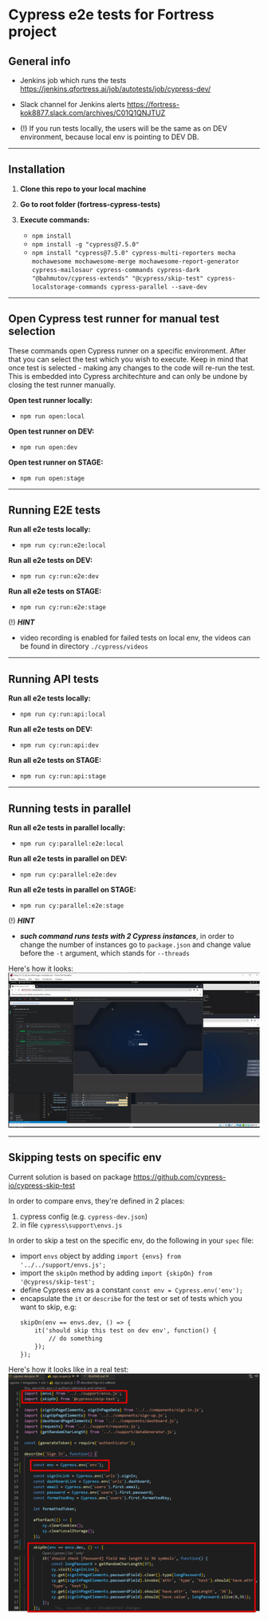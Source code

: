 # Cypress e2e tests for Fortress project
## General info

- Jenkins job which runs the tests https://jenkins.qfortress.ai/job/autotests/job/cypress-dev/

- Slack channel for Jenkins alerts https://fortress-kok8877.slack.com/archives/C01Q1QNJTUZ

- (!) If you run tests locally, the users will be the same as on DEV environment, because local env is pointing to DEV DB.

---
## Installation

1. **Clone this repo to your local machine**

2. **Go to root folder (fortress-cypress-tests)**

3. **Execute commands:**
    - `npm install`
    - `npm install -g "cypress@7.5.0"`
    - `npm install "cypress@7.5.0" cypress-multi-reporters mocha mochawesome mochawesome-merge mochawesome-report-generator cypress-mailosaur cypress-commands cypress-dark "@bahmutov/cypress-extends" "@cypress/skip-test" cypress-localstorage-commands cypress-parallel --save-dev`

---
## Open Cypress test runner for manual test selection

These commands open Cypress runner on a specific environment. After that you can select the test which you wish to execute. Keep in mind that once test is selected - making any changes to the code will re-run the test. This is embedded into Cypress architechture and can only be undone by closing the test runner manually.

**Open test runner locally:**
- `npm run open:local`

**Open test runner on DEV:**
- `npm run open:dev`

**Open test runner on STAGE:**
- `npm run open:stage`

---
## Running E2E tests

**Run all e2e tests locally:**
- `npm run cy:run:e2e:local`

**Run all e2e tests on DEV:**
- `npm run cy:run:e2e:dev`

**Run all e2e tests on STAGE:**
- `npm run cy:run:e2e:stage`

(!) **_HINT_**
- video recording is enabled for failed tests on local env, the videos can be found in directory `./cypress/videos`

---
## Running API tests

**Run all e2e tests locally:**
- `npm run cy:run:api:local`

**Run all e2e tests on DEV:**
- `npm run cy:run:api:dev`

**Run all e2e tests on STAGE:**
- `npm run cy:run:api:stage`

---
## Running tests in parallel

**Run all e2e tests in parallel locally:**
- `npm run cy:parallel:e2e:local`

**Run all e2e tests in parallel on DEV:**
- `npm run cy:parallel:e2e:dev`

**Run all e2e tests in parallel on STAGE:**
- `npm run cy:parallel:e2e:stage`

(!) **_HINT_**
- **_such command runs tests with 2 Cypress instances_**, in order to change the number of instances go to `package.json` and change value before the `-t` argument, which stands for `--threads`

Here's how it looks:
![Parallel in action](media/parallel-cypress.gif)

---
## Skipping tests on specific env

Current solution is based on package https://github.com/cypress-io/cypress-skip-test

In order to compare envs, they're defined in 2 places:

1. cypress config (e.g. `cypress-dev.json`)
2. in file `cypress\support\envs.js`

In order to skip a test on the specific env, do the following in your `spec` file:

- import `envs` object by adding `import {envs} from '../../support/envs.js';`
- import the `skipOn` method by adding `import {skipOn} from '@cypress/skip-test';`
- define Cypress env as a constant `const env = Cypress.env('env');`
- encapsulate the `it` or `describe` for the test or set of tests which you want to skip, e.g:
    ```
    skipOn(env == envs.dev, () => {
        it('should skip this test on dev env', function() {
            // do something
        });    
    });
    ```
    
Here's how it looks like in a real test:
![Skip in action](media/conditional_skip.png)
